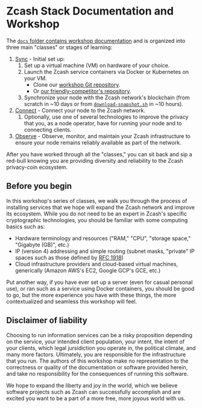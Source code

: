 # Zcash Stack Documentation and Workshop

The [`docs` folder contains workshop documentation](./docs/) and is organized into three main "classes" or stages of learning:

1. [Sync](./class-1-sync.md) - Initial set up:
    1. Set up a virtual machine (VM) on hardware of your choice.
    1. Launch the Zcash service containers via Docker or Kubernetes on your VM.
        - Clone our [workshop Git repository](https://github.com/zecrocks/zcash-stack).
        - Or [our friendly-competitor's repository](https://github.com/stakeholdrs/zcash-infra).
    1. Synchronize your node with the Zcash network's blockchain (from scratch in ~10 days or from [`download-snapshot.sh`](../docker/docwnload-snapshop.sh) in ~10 hours).
1. [Connect](./class-2-connect.md) - Connect your node to the Zcash network.
    1. Optionally, use one of several technologies to improve the privacy that you, as a node operator, have for running your node and to connecting clients.
1. [Observe](./class-3-observe.md) - Observe, monitor, and maintain your Zcash infrastructure to ensure your node remains reliably available as part of the network.

After you have worked through all the "classes," you can sit back and sip a red-bull knowing you are providing diversity and reliability to the Zcash privacy-coin ecosystem.

## Before you begin

In this workshop's series of classes, we walk you through the process of installing services that we hope will expand the Zcash network and improve its ecosystem. While you do not need to be an expert in Zcash's specific cryptographic technologies, you should be familiar with some computing basics such as:

- Hardware terminology and resources ("RAM," "CPU", "storage space," "Gigabyte (GB)", etc.)
- IP (version 4) addressing and simple routing (subnet masks, "private" IP spaces such as those defined by [RFC 1918](https://www.rfc-editor.org/rfc/rfc1918.html))
- Cloud infrastructure providers and cloud-based virtual machines, generically (Amazon AWS's EC2, Google GCP's GCE, etc.)

Put another way, if you have ever set up a server (even for casual personal use), or ran such as a service using Docker containers, you should be good to go, but the more experience you have with these things, the more contextualized and seamless this workshop will feel.

## Disclaimer of liability

Choosing to run information services can be a risky proposition depending on the service, your intended client population, your intent, the intent of your clients, which legal jursidiction you operate in, the political climate, and many more factors. Ultimately, you are responsible for the infrastructure that you run. The authors of this workshop make no representation to the correctness or quality of the documentation or software provided herein, and take no responsibility for the consequences of running this software.

We hope to expand the liberty and joy in the world, which we believe software projects such as Zcash can successfully accomplish and are excited you want to be a part of a more free, more joyous world with us.
